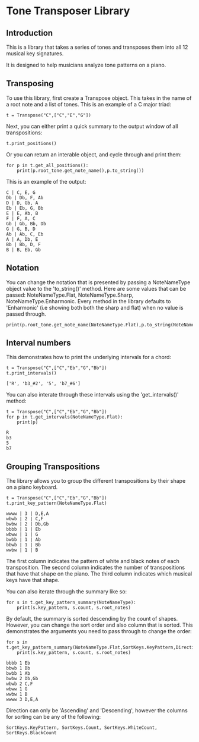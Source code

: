 # Tone Transposer Library

## Introduction

This is a library that takes a series of tones and transposes them into all 12 musical key signatures. 

It is designed to help musicians analyze tone patterns on a piano.


## Transposing

To use this library, first create a Transpose object. This takes in the name of a root note and a list of tones. This is an example
of a C major triad:

```
t = Transpose("C",["C","E","G"])
```

Next, you can either print a quick summary to the output window of all transpositions:
```
t.print_positions()
```

Or you can return an interable object, and cycle through and print them:

```
for p in t.get_all_positions():
    print(p.root_tone.get_note_name(),p.to_string())
```

This is an example of the output:
```
C | C, E, G
Db | Db, F, Ab
D | D, Gb, A
Eb | Eb, G, Bb
E | E, Ab, B
F | F, A, C
Gb | Gb, Bb, Db
G | G, B, D
Ab | Ab, C, Eb
A | A, Db, E
Bb | Bb, D, F
B | B, Eb, Gb
```

## Notation

You can change the notation that is presented by passing a NoteNameType object value to the 'to_string()' method. 
Here are some values that can be passed: NoteNameType.Flat, NoteNameType.Sharp, NoteNameType.Enharmonic. Every method in the library
defaults to 'Enharmonic' (i.e showing both both the sharp and flat) when no value is passed through.

```
print(p.root_tone.get_note_name(NoteNameType.Flat),p.to_string(NoteNameType.Flat))
```

## Interval numbers

This demonstrates how to print the underlying intervals for a chord:

```
t = Transpose("C",["C","Eb","G","Bb"])
t.print_intervals()
```

```
['R', 'b3_#2', '5', 'b7_#6']
```

You can also interate through these intervals using the 'get_intervals()' method:

```
t = Transpose("C",["C","Eb","G","Bb"])
for p in t.get_intervals(NoteNameType.Flat):
    print(p)
```

```
R
b3
5
b7
```

## Grouping Transpositions

The library allows you to group the different transpositions by their shape on a piano keyboard.

```
t = Transpose("C",["C","Eb","G","Bb"])
t.print_key_pattern(NoteNameType.Flat)
```
```
wwww | 3 | D,E,A
wbwb | 2 | C,F
bwbw | 2 | Db,Gb
bbbb | 1 | Eb
wbww | 1 | G
bwbb | 1 | Ab
bbwb | 1 | Bb
wwbw | 1 | B
```

The first column indicates the pattern of white and black notes of each transposition. The second column indicates the number of
transpositions that have that shape on the piano. The third column indicates which musical keys have that shape.

You can also iterate through the summary like so:

```
for s in t.get_key_pattern_summary(NoteNameType):
    print(s.key_pattern, s.count, s.root_notes)
```

By default, the summary is sorted descending by the count of shapes. However, you can change the sort order and also
column that is sorted. This demonstrates the arguments you need to pass through to change the order:

```
for s in t.get_key_pattern_summary(NoteNameType.Flat,SortKeys.KeyPattern,Direction.Ascending):
    print(s.key_pattern, s.count, s.root_notes)
```
```
bbbb 1 Eb
bbwb 1 Bb
bwbb 1 Ab
bwbw 2 Db,Gb
wbwb 2 C,F
wbww 1 G
wwbw 1 B
wwww 3 D,E,A
```

Direction can only be 'Ascending' and 'Descending', however the columns for sorting can be any of the following:

```
SortKeys.KeyPattern, SortKeys.Count, SortKeys.WhiteCount, SortKeys.BlackCount
```



